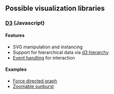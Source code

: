 ## Possible visualization libraries

### [D3](https://d3js.org/) (Javascript)

#### Features
- SVG manipulation and instancing
- Support for hierarchical data via [d3 hierarchy](https://github.com/d3/d3-hierarchy)
- [Event handling](http://using-d3js.com/08_01_events.html#h_dxY0NzC7G7) for interaction

#### Examples 
- [Force directed graph](https://observablehq.com/@d3/force-directed-tree)
- [Zoomable sunburst](https://observablehq.com/@d3/zoomable-sunburst)
